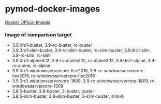 # pymod-docker-images

[Docker Official Images](https://hub.docker.com/_/python?tab=description)

### Image of comparison target

* 3.9.0rc1-buster, 3.9-rc-buster, rc-buster
* 3.9.0rc1-slim-buster, 3.9-rc-slim-buster, rc-slim-buster, 3.9.0rc1-slim, 3.9-rc-slim, rc-slim
* 3.9.0rc1-alpine3.12, 3.9-rc-alpine3.12, rc-alpine3.12, 3.9.0rc1-alpine, 3.9-rc-alpine, rc-alpine
* 3.9.0rc1-windowsservercore-ltsc2016, 3.9-rc-windowsservercore-ltsc2016, rc-windowsservercore-ltsc2016
* 3.9.0rc1-windowsservercore-1809, 3.9-rc-windowsservercore-1809, rc-windowsservercore-1809
* 3.8.5-buster, 3.8-buster, 3-buster, buster
* 3.8.5-slim-buster, 3.8-slim-buster, 3-slim-buster, slim-b
